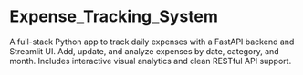 # Expense_Tracking_System
A full-stack Python app to track daily expenses with a FastAPI backend and Streamlit UI. Add, update, and analyze expenses by date, category, and month. Includes interactive visual analytics and clean RESTful API support.
